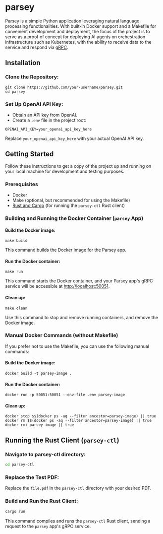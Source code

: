 # parsey

Parsey is a simple Python application leveraging natural language processing
functionalities. With built-in Docker support and a Makefile for convenient
development and deployment, the focus of the project is to serve as a proof of
concept for deploying AI agents on orchestration infrastructure such as
Kubernetes, with the ability to receive data to the service and respond via
[gRPC](https://grpc.io/).

## Installation

### Clone the Repository:

```terminal
git clone https://github.com/your-username/parsey.git
cd parsey
```

### Set Up OpenAI API Key:

- Obtain an API key from OpenAI.
- Create a `.env` file in the project root:

```env
OPENAI_API_KEY=your_openai_api_key_here
```

Replace `your_openai_api_key_here` with your actual OpenAI API key.

## Getting Started

Follow these instructions to get a copy of the project up and running on your
local machine for development and testing purposes.

### Prerequisites

- Docker
- Make (optional, but recommended for using the Makefile)
- [Rust and Cargo](https://www.rust-lang.org/tools/install) (for running the `parsey-ctl` Rust client)

### Building and Running the Docker Container (`parsey` App)

#### Build the Docker image:

```terminal
make build
```

This command builds the Docker image for the Parsey app.

#### Run the Docker container:

```terminal
make run
```

This command starts the Docker container, and your Parsey app's gRPC service
will be accessible at [http://localhost:50051](http://localhost:50051).

#### Clean up:

```terminal
make clean
```

Use this command to stop and remove running containers, and remove the
Docker image.

### Manual Docker Commands (without Makefile)

If you prefer not to use the Makefile, you can use the following manual
commands:

#### Build the Docker image:

```terminal
docker build -t parsey-image .
```

#### Run the Docker container:

```terminal
docker run -p 50051:50051 --env-file .env parsey-image
```

#### Clean up:

```terminal
docker stop $$(docker ps -aq --filter ancestor=parsey-image) || true
docker rm $$(docker ps -aq --filter ancestor=parsey-image) || true
docker rmi parsey-image || true
```

## Running the Rust Client (`parsey-ctl`)

### Navigate to parsey-ctl directory:

```bash
cd parsey-ctl
```

### Replace the Test PDF:

Replace the `file.pdf` in the `parsey-ctl` directory with your desired PDF.

### Build and Run the Rust Client:

```bash
cargo run
```

This command compiles and runs the `parsey-ctl` Rust client, sending a
request to the `parsey` app's gRPC service.
